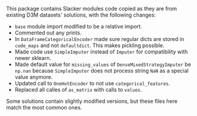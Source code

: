 This package contains Slacker modules code copied as they are from existing D3M datasets' solutions,
with the following changes:
* `base` module import modified to be a relative import.
* Commented out any prints.
* In `DataFrameCategoricalEncoder` made sure regular dicts are stored in `code_maps` and not `defaultdict`.
  This makes pickling possible.
* Made code use `SimpleImputer` instead of `Imputer` for compatibility with newer sklearn.
* Made default value for `missing_values` of `DenseMixedStrategyImputer` be `np.nan` because
  `SimpleImputer` does not process string `NaN` as a special value anymore.
* Updated call to `OneHotEncoder` to not use `categorical_features`.
* Replaced all calles of `as_matrix` with calls to `values`.

Some solutions contain slightly modified versions, but these files here match the most common ones.
